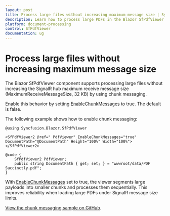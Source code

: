 ```yaml
---
layout: post
title: Process large files without increasing maximum message size | Syncfusion
description: Learn how to process large PDFs in the Blazor SfPdfViewer by enabling chunk messaging to avoid SignalR hub message size limits.
platform: document-processing
control: SfPdfViewer
documentation: ug
---
```


# Process large files without increasing maximum message size

The Blazor SfPdfViewer component supports processing large files without increasing the SignalR hub maximum receive message size (MaximumReceiveMessageSize, 32 KB) by using chunk messaging.

Enable this behavior by setting [EnableChunkMessages](https://help.syncfusion.com/cr/blazor/Syncfusion.Blazor.SfPdfViewer.PdfViewerBase.html#Syncfusion_Blazor_SfPdfViewer_PdfViewerBase_EnableChunkMessages) to true. The default is false.

The following example shows how to enable chunk messaging:

```cshtml
@using Syncfusion.Blazor.SfPdfViewer

<SfPdfViewer2 @ref=" PdfViewer" EnableChunkMessages="true" DocumentPath="@DocumentPath" Height="100%" Width="100%">
</SfPdfViewer2>

@code {
    SfPdfViewer2 PdfViewer;
    public string DocumentPath { get; set; } = "wwwroot/data/PDF Succinctly.pdf";
}
```
With [EnableChunkMessages](https://help.syncfusion.com/cr/blazor/Syncfusion.Blazor.SfPdfViewer.PdfViewerBase.html#Syncfusion_Blazor_SfPdfViewer_PdfViewerBase_EnableChunkMessages) set to true, the viewer segments large payloads into smaller chunks and processes them sequentially. This improves reliability when loading large PDFs under SignalR message size limits.

[View the chunk messaging sample on GitHub](https://github.com/SyncfusionExamples/blazor-pdf-viewer-examples/tree/master/Load%20and%20Save/Processing%20Large%20Files%20Without%20Increasing%20Maximum%20Message%20Size).
